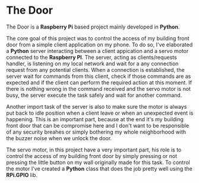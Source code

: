 # The Door

The Door is a __Raspberry Pi__ based project mainly developed in __Python__.

The core goal of this project was to control the access of my building front door from a simple client application on my phone. To do so, I've elaborated a __Python__ server interacting between a client appication and a servo motor connected to the __Raspberry PI__. The server, acting as clients/requests handler, is listening on my local network and wait for a any connection request from any potential clients. When a connection is established, the server wait for commands from this client, check if those commands are as expected and if the client can perform the required action at this moment. If there is nothing wrong in the command received and the servo motor is not busy, the server execute the task safely and wait for another command. 

Another import task of the server is also to make sure the motor is always put back to idle position when a client leave or when an unexpected event is happening. This is an important part, because at the end it's my building front door that can be compromise here and I don't want to be responsible of any security breahes or simply bothering my whole neighborhood with the buzzer noise when we unlock the door. 

The servo motor, in this project have a very important part, his role is to control the access of my building front door by simply pressing or not pressing the little button on my wall originally made for this task. To control the motor I've created a __Python__ class that does the job pretty well using the __RPi.GPIO__ lib.
